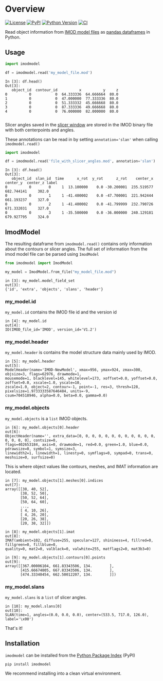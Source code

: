 # Overview

[![License](https://img.shields.io/pypi/l/imodmodel.svg?color=green)](https://github.com/alisterburt/imodmodel/raw/main/LICENSE)
[![PyPI](https://img.shields.io/pypi/v/imodmodel.svg?color=green)](https://pypi.org/project/imodmodel)
[![Python Version](https://img.shields.io/pypi/pyversions/imodmodel.svg?color=green)](https://python.org)
[![CI](https://github.com/alisterburt/imodmodel/actions/workflows/test_and_deploy.yml/badge.svg)](https://github.com/alisterburt/imodmodel/actions/workflows/ci.yml)

Read object information from [IMOD model files](https://bio3d.colorado.edu/imod/doc/binspec.html) 
as [pandas dataframes](https://pandas.pydata.org/) 
in Python.

## Usage

```python
import imodmodel

df = imodmodel.read('my_model_file.mod')
```

```ipython
In [3]: df.head()
Out[3]: 
   object_id  contour_id          x          y     z
0          0           0  64.333336  64.666664  80.0
1          0           0  47.000000  77.333336  80.0
2          0           0  51.333332  45.666668  80.0
3          0           0  87.333336  49.666668  80.0
4          0           0  76.000000  82.000000  80.0


```

Slicer angles saved in the [slicer window](https://bio3d.colorado.edu/imod/doc/3dmodHelp/slicer.html) 
are stored in the IMOD binary file with both centerpoints and angles.

These annotations can be read in by setting `annotation='slan'` when calling `imodmodel.read()`

```python
import imodmodel

df = imodmodel.read('file_with_slicer_angles.mod', annotation='slan')
```

```ipython
In [3]: df.head()
Out[3]:
   object_id  slan_id  time      x_rot  y_rot      z_rot    center_x    center_y  center_z label
0          0        0     1  13.100000    0.0 -30.200001  235.519577  682.744141     302.0
0          0        1     1 -41.400002    0.0 -47.700001  221.942444  661.193237     327.0
0          0        2     1 -41.400002    0.0 -41.799999  232.790726  671.332031     327.0
0          0        3     1 -35.500000    0.0 -36.000000  240.129181  679.927795     324.0
```

## ImodModel

The resulting dataframe from `imodmodel.read()` contains only information about the contours or slicer angles. 
The full set of information from the imod model file can be parsed using `ImodModel`

```python
from imodmodel import ImodModel

my_model = ImodModel.from_file("my_model_file.mod")
```

```ipython
in [3]: my_model.model_field_set
out[3]: 
{'id', 'extra', 'objects', 'slans', 'header'}
```

### my_model.id

`my_model.id` contains the IMOD file id and the version id

```ipython
in [4]: my_model.id
out[4]: 
ID(IMOD_file_id='IMOD', version_id='V1.2')
```

### my_model.header

`my_model.header` is contains the model structure data mainly used by IMOD.

```ipython
in [5]: my_model.header
out[5]:
ModelHeader(name='IMOD-NewModel', xmax=956, ymax=924, zmax=300, objsize=3, flags=62976, drawmode=1,
mousemode=1, blacklevel=145, whitelevel=173, xoffset=0.0, yoffset=0.0, zoffset=0.0, xscale=1.0, yscale=10,
zscale=1.0, object=2, contour=-1, point=-1, res=3, thresh=128, pixelsize=1.9733333587646484, units=-9,
csum=704518946, alpha=0.0, beta=0.0, gamma=0.0)
```

### my_model.objects

`my_model.objects` is a `list` IMOD objects.

```ipython
in [6]: my_model.objects[0].header
out[6]: 
ObjectHeader(name='', extra_data=[0, 0, 0, 0, 0, 0, 0, 0, 0, 0, 0, 0, 0, 0, 0, 0], contsize=0,
flags=402653184, axis=0, drawmode=1, red=0.0, green=1.0, blue=0.0, pdrawsize=0, symbol=1, symsize=3,
linewidth2=1, linewidth=1, linesty=0, symflags=0, sympad=0, trans=0, meshsize=0, surfsize=0)
```

This is where object values like contours, meshes, and IMAT information are located.

```ipython
in [7]: my_model.objects[1].meshes[0].indices
out[7]: 
array([[38, 40, 52],
       [38, 52, 50],
       [50, 52, 64],
       [50, 64, 60],
       ...,
       [ 4, 10, 26],
       [ 4, 26, 20],
       [20, 26, 38],
       [20, 38, 32]])
```

```ipython
in [8]: my_model.objects[1].imat
out[8]: 
IMAT(ambient=102, diffuse=255, specular=127, shininess=4, fillred=0, fillgreen=0, fillblue=0,
quality=0, mat2=0, valblack=0, valwhite=255, matflags2=0, mat3b3=0)
```

```ipython
in [9]: my_model.objects[1].contours[0].points
out[9]:
array([[367.00006104, 661.83343506, 134.        ],
       [415.66674805, 667.83343506, 134.        ],
       [474.33340454, 662.50012207, 134.        ]])
```

### my_model.slans

`my_model.slans` is a `list` of slicer angles.

```ipython
in [10]: my_model.slans[0]
out[10]:
SLAN(time=1, angles=(0.0, 0.0, 0.0), center=(533.5, 717.0, 126.0), label='\x00')
```


That's it!

## Installation
`imodmodel` can be installed from the [Python Package Index](https://pypi.org/) (PyPI)

```shell
pip install imodmodel
```

We recommend installing into a clean virtual environment.
